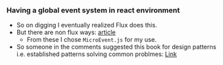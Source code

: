 ### Having a global event system in react environment

- So on digging I eventually realized Flux does this.
- But there are non flux ways: [article](http://andrewhfarmer.com/component-communication/)
  - From these I chose `MicroEvent.js` for my use.
- So someone in the comments suggested this book for design patterns i.e. established patterns solving common problmes: [Link](http://designinginterfaces.com/)

